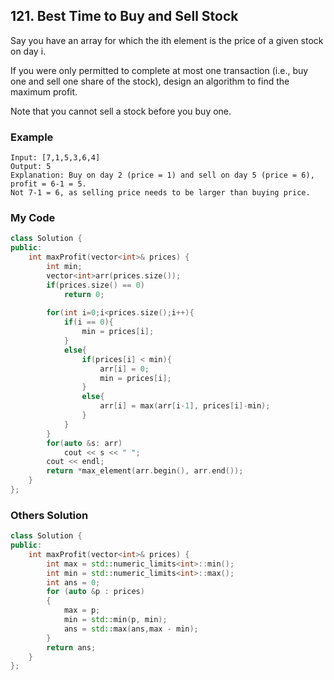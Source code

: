 ## 121. Best Time to Buy and Sell Stock

Say you have an array for which the ith element is the price of a given stock on day i.

If you were only permitted to complete at most one transaction (i.e., buy one and sell one share of the stock), design an algorithm to find the maximum profit.

Note that you cannot sell a stock before you buy one.

### Example
```
Input: [7,1,5,3,6,4]
Output: 5
Explanation: Buy on day 2 (price = 1) and sell on day 5 (price = 6), profit = 6-1 = 5.
Not 7-1 = 6, as selling price needs to be larger than buying price.
```

### My Code
```C++
class Solution {
public:
    int maxProfit(vector<int>& prices) {
        int min;
        vector<int>arr(prices.size());
        if(prices.size() == 0)
            return 0;
        
        for(int i=0;i<prices.size();i++){
            if(i == 0){
                min = prices[i];
            }
            else{
                if(prices[i] < min){
                    arr[i] = 0;
                    min = prices[i];
                }
                else{
                    arr[i] = max(arr[i-1], prices[i]-min);
                }
            }
        }
        for(auto &s: arr)
            cout << s << " ";
        cout << endl;
        return *max_element(arr.begin(), arr.end());
    }
};
```

### Others Solution
```C++
class Solution {
public:
    int maxProfit(vector<int>& prices) {
        int max = std::numeric_limits<int>::min();
        int min = std::numeric_limits<int>::max();
        int ans = 0;
        for (auto &p : prices)
        {
            max = p;
            min = std::min(p, min);
            ans = std::max(ans,max - min);
        }
        return ans;
    }
};
```


